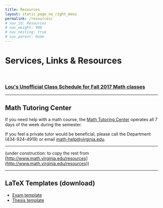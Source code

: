```yaml
---
title: Resources
layout: static_page_no_right_menu
permalink: /resources/
# nav_id: Resources
# nav_weight: 900
# nav_nesting: true
# nav_parent: Home
---
```


# Services, Links & Resources

<br>

### [Lou's Unofficial Class Schedule for Fall 2017 Math classes](http://rabi.phys.virginia.edu/mySIS/CS2/page.php?Semester=1178&Type=Group&Group=Mathematics)

---

## Math Tutoring Center

If you need help with a math course, the [Math Tutoring Center](http://people.virginia.edu/~psb7p/MTCsch.html) operates all 7 days of the week during the semester.

If you feel a private tutor would be beneficial, please call the Department (434-924-4919) or email [math-help@virginia.edu](mailto:math-help@virginia.edu).

---

(under construction: to copy the rest from [http://www.math.virginia.edu/resources](http://www.math.virginia.edu/resources))

---

## LaTeX Templates (download)

- [Exam template]({{site.url}}/resources/template_exam.tex)
- [Thesis template]({{site.url}}/resources/template_thesis.tex)
